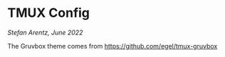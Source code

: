 # TMUX Config
_Stefan Arentz, June 2022_

The Gruvbox theme comes from https://github.com/egel/tmux-gruvbox

